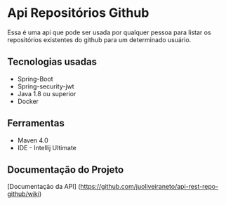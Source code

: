 # Api Repositórios Github

Essa é uma api que pode ser usada por qualquer pessoa para listar os repositórios existentes do github para um determinado usuário.

## Tecnologias usadas
* Spring-Boot
* Spring-security-jwt
* Java 1.8 ou superior
* Docker

## Ferramentas
* Maven 4.0
* IDE - Intellij Ultimate

## Documentação do Projeto
[Documentação da API] (https://github.com/juoliveiraneto/api-rest-repo-github/wiki)